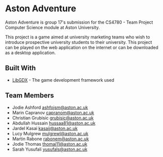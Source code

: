 # Aston Adventure
Aston Adventure is group 17's submission for the CS4780 - Team Project Computer Science module at Aston University.

This project is a game aimed at university marketing teams who wish to introduce prospective university students to their university. This project can be played on the web application on the internet or can be downloaded as a desktop application.

## Built With
* [LibGDX](https://libgdx.badlogicgames.com/documentation/) - The game development framework used

## Team Members
* Jodie Ashford <ashfojsm@aston.ac.uk>
* Marin Capranov <capranom@aston.ac.uk>
* Christian Grubisic <grubisic@aston.ac.uk>
* Abdullah Hussain <hussaa81@aston.ac.uk>
* Jardel Kasai <kasaij@aston.ac.uk>
* Lucy Mulgrew <mulgrewl@aston.ac.uk>
* Martin Rabone <rabonem@aston.ac.uk>
* Jodie Thomas <thomaj11@aston.ac.uk>
* Sarah Yusufali <yusufals@aston.ac.uk>
